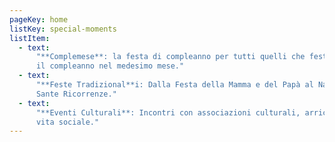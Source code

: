 ```yaml
---
pageKey: home
listKey: special-moments
listItem:
  - text:
      "**Complemese**: la festa di compleanno per tutti quelli che festeggiano
      il compleanno nel medesimo mese."
  - text:
      "**Feste Tradizional**i: Dalla Festa della Mamma e del Papà al Natale e le
      Sante Ricorrenze."
  - text:
      "**Eventi Culturali**: Incontri con associazioni culturali, arricchendo la
      vita sociale."
---
```

